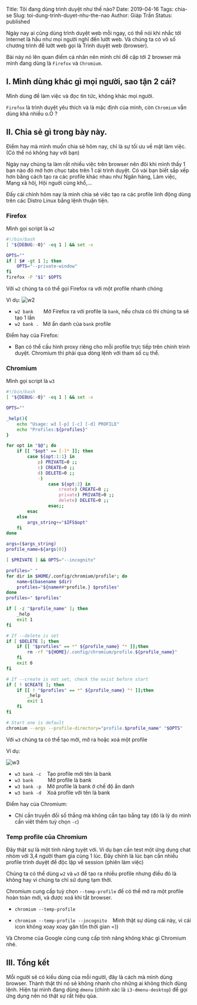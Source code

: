 Title: Tôi đang dùng trình duyệt như thế nào?
Date: 2019-04-16
Tags: chia-se
Slug: toi-dung-trinh-duyet-nhu-the-nao
Author: Giáp Trần
Status: published

Ngày nay ai cũng dùng trình duyệt web mỗi ngay, có thể nói khi nhắc tới Internet là hầu như mọi người nghĩ đến lướt web. Và chúng ta có vô số chương trình để lướt web gọi là Trình duyệt web (browser). 

Bài này nó lên quan điểm cá nhân nên mình chỉ để cập tới 2 browser mà mình đang dùng là `Firefox` và `Chromium`.

## I. Mình dùng khác gì mọi người, sao tận 2 cái?
Mình dùng để làm việc và đọc tin tức, không khác mọi người.

`Firefox` là trình duyệt yêu thích và là mặc định của mình, còn `Chromium` vẫn dùng khá nhiều o.O ?

## II. Chia sẻ gì trong bày này.
Điểm hay mà mình muốn chia sẻ hôm nay, chỉ là sự tối ưu về mặt làm việc. (Có thể nó không hay với bạn)

Ngày nay chúng ta làm rất nhiều việc trên browser nên đôi khi mình thấy 1 bạn nào đó mở hơn chục tabs trên 1 cái trình duyệt. Có vài bạn biết sắp xếp hơn bằng cách tạo ra các profile khác nhau như Ngân hàng, Làm việc, Mạng xã hôị, Hội nguời cùng khổ,...

Đấy cái chính hôm nay là mình chia sẻ việc tạo ra các profile linh động dùng trên các Distro Linux bằng lệnh thuận tiện.


### Firefox

Mình gọi script là `w2`

```bash
#!/bin/bash                                                       
[ "${DEBUG:-0}" -eq 1 ] && set -x

OPTS=""
if [ $# -gt 1 ]; then
    OPTS="--private-window"
fi
firefox -P "$1" $OPTS
```

Với `w2` chúng ta có thể gọi Firefox ra với một profile nhanh chóng

Ví dụ:
![w2]({static}/images/w2.png)

- `w2 bank` &nbsp;&nbsp;&nbsp;&nbsp;&nbsp; Mở Firefox ra với profile là `bank`, nếu chưa có thì chúng ta sẽ tạo 1 lần
- `w2 bank .` &nbsp; Mở ẩn danh của `bank` profile

Điểm hay của Firefox:

- Bạn có thể cấu hình proxy riêng cho mỗi profile trực tiếp trên chính trình duyệt. Chromium thì phải qua dòng lệnh với tham số cụ thể.

### Chromium

Mình gọi script là `w3`

```bash
#!/bin/bash
[ "${DEBUG:-0}" -eq 1 ] && set -x

OPTS=""

_help(){
    echo "Usage: w3 [-p] [-c] [-d] PROFILE"
    echo "Profiles:${profiles}"
}

for opt in "$@"; do
    if [[ "$opt" == [-]* ]]; then
        case ${opt:1:1} in
            p) PRIVATE=0 ;;
            c) CREATE=0 ;;
            d) DELETE=0 ;;
            -)
                case ${opt:2} in
                    create) CREATE=0 ;;
                    private) PRIVATE=0 ;;
                    delete) DELETE=0 ;;
                esac;;
        esac
    else
        args_string+="$IFS$opt"
    fi
done

args=($args_string)
profile_name=${args[0]}

[ $PRIVATE ] && OPTS="--incognito"

profiles=" "
for dir in $HOME/.config/chromium/profile*; do
    name=$(basename $dir)
    profiles="${name##*profile.} $profiles"
done
profiles=" $profiles"

if [ -z "$profile_name" ]; then
    _help
    exit 1
fi

# If --delete is set
if [ $DELETE ]; then
    if [[ "$profiles" == *" ${profile_name} "* ]];then
        rm -rf "${HOME}/.config/chromium/profile.${profile_name}"
    fi
    exit 0
fi

# If --create is not set, check the exist before start
if [ ! $CREATE ]; then
    if [[ ! "$profiles" == *" ${profile_name} "* ]];then
        _help
        exit 1
    fi
fi

# Start one is default
chromium --args --profile-directory="profile.$profile_name" "$OPTS"
```

Với `w3` chúng ta có thể tạo mới, mở ra hoặc xoá một profile

Ví dụ:

![w3]({static}/images/w3.png)

- `w3 bank -c` &nbsp;&nbsp; Tạo profile mới tên là bank
- `w3 bank`    &nbsp;&nbsp;&nbsp;&nbsp;&nbsp;&nbsp;&nbsp;&nbsp; Mở profile là bank
- `w3 bank -p` &nbsp;&nbsp; Mở profile  là bank ở chế độ ẩn danh
- `w3 bank -d` &nbsp;&nbsp; Xoá profile với tên là bank

Điểm hay của Chromium:

- Chỉ cần truyền đối số thẳng mà không cần tạo bẳng tay (đó là lý do mình cần viêt thêm tuỳ chọn `-c`)

### Temp profile của Chromium
Đây thật sự là một tính năng tuyệt vời.
Ví dụ bạn cần test một ứng dụng chat nhóm với 3,4 người tham gia cùng 1 lúc. Đây chính là lúc bạn cần nhiều profile trình duyệt để độc lập về session (phiên làm việc)

Chúng ta có thể dùng `w2` và `w3` để tạo ra nhiều profile nhưng điều đó là không hay vì chúng ta chỉ sử dụng tạm thời.

Chromium cung cấp tuỳ chọn `--temp-profile` để có thể mở ra một profile hoàn toàn mới, và được xoá khi tắt browser.

- `chromium --temp-profile`

- `chromium --temp-profile --incognito` &nbsp;&nbsp; Mình thật sự dùng cái này, vì cái icon không xoay xoay gân tốn thời gian =))

Và Chrome của Google cũng cung cấp tính năng không khác gì Chromium nhé.

## III. Tổng kết
Mỗi người sẽ có kiểu dùng của mỗi người, đây là cách mà mình dùng browser. Thành thật thì nó sẽ không nhanh cho những ai không thích dùng lệnh. Hiện tại mình đang dùng `dmenu` (chính xác là `i3-dmenu-desktop`) để gọi ứng dụng nên nó thật sự rất hiệu qủa.
